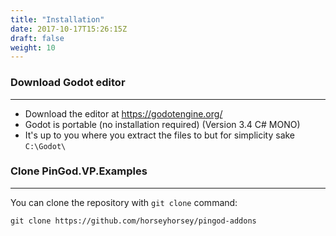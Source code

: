```yaml
---
title: "Installation"
date: 2017-10-17T15:26:15Z
draft: false
weight: 10
---
```


### Download Godot editor
---

* Download the editor at https://godotengine.org/
* Godot is portable (no installation required) (Version 3.4 C# MONO)
* It's up to you where you extract the files to but for simplicity sake `C:\Godot\`

### Clone PinGod.VP.Examples
---

You can clone the repository with `git clone` command:

```
git clone https://github.com/horseyhorsey/pingod-addons
```
